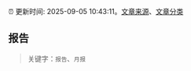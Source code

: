 :alarm_clock: 更新时间: 2025-09-05 10:43:11。[文章来源](/README.md)、[文章分类](/TAGS.md)

## 报告


> 关键字：`报告`、`月报`



